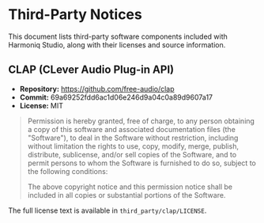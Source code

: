# Third-Party Notices

This document lists third-party software components included with Harmoniq Studio, along with their licenses and source information.

## CLAP (CLever Audio Plug-in API)
- **Repository:** https://github.com/free-audio/clap
- **Commit:** 69a69252fdd6ac1d06e246d9a04c0a89d9607a17
- **License:** MIT

> Permission is hereby granted, free of charge, to any person obtaining a copy of this software and associated documentation files (the "Software"), to deal in the Software without restriction, including without limitation the rights to use, copy, modify, merge, publish, distribute, sublicense, and/or sell copies of the Software, and to permit persons to whom the Software is furnished to do so, subject to the following conditions:
>
> The above copyright notice and this permission notice shall be included in all copies or substantial portions of the Software.

The full license text is available in `third_party/clap/LICENSE`.
